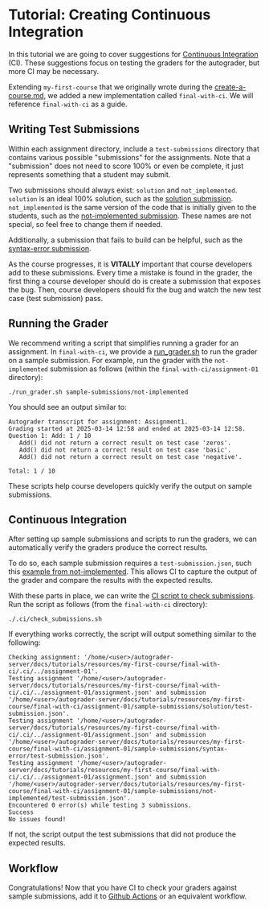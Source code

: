 # Tutorial: Creating Continuous Integration

In this tutorial we are going to cover suggestions for [Continuous Integration](https://en.wikipedia.org/wiki/Continuous_integration) (CI).
These suggestions focus on testing the graders for the autograder, but more CI may be necessary.

Extending `my-first-course` that we originally wrote during the [create-a-course.md](create-a-course.md),
we added a new implementation called `final-with-ci`.
We will reference `final-with-ci` as a guide.

## Writing Test Submissions

Within each assignment directory, include a `test-submissions` directory that contains various possible "submissions" for the assignments.
Note that a "submission" does not need to score 100% or even be complete,
it just represents something that a student may submit.

Two submissions should always exist: `solution` and `not_implemented`.
`solution` is an ideal 100% solution,
such as the [solution submission](resources/my-first-course/final-with-ci/assignment-01/sample-submissions/solution/submission.py).
`not_implemented` is the same version of the code that is initially given to the students,
such as the [not-implemented submission](resources/my-first-course/final-with-ci/assignment-01/sample-submissions/not-implemented/submission.py).
These names are not special, so feel free to change them if needed.

Additionally, a submission that fails to build can be helpful,
such as the [syntax-error submission](resources/my-first-course/final-with-ci/assignment-01/sample-submissions/syntax-error/submission.py).

As the course progresses, it is **VITALLY** important that course developers add to these submissions.
Every time a mistake is found in the grader,
the first thing a course developer should do is create a submission that exposes the bug.
Then, course developers should fix the bug and watch the new test case (test submission) pass.

## Running the Grader

We recommend writing a script that simplifies running a grader for an assignment.
In `final-with-ci`, we provide a [run_grader.sh](resources/my-first-course/final-with-ci/assignment-01/run_grader.sh) to run the grader on a sample submission.
For example, run the grader with the `not-implemented` submission as follows (within the `final-with-ci/assignment-01` directory):
```
./run_grader.sh sample-submissions/not-implemented
```

You should see an output similar to:
```
Autograder transcript for assignment: Assignment1.
Grading started at 2025-03-14 12:58 and ended at 2025-03-14 12:58.
Question 1: Add: 1 / 10
   Add() did not return a correct result on test case 'zeros'.
   Add() did not return a correct result on test case 'basic'.
   Add() did not return a correct result on test case 'negative'.

Total: 1 / 10
```

These scripts help course developers quickly verify the output on sample submissions.

## Continuous Integration

After setting up sample submissions and scripts to run the graders,
we can automatically verify the graders produce the correct results.

To do so, each sample submission requires a `test-submission.json`, such this [example from not-implemented](resources/my-first-course/final-with-ci/assignment-01/sample-submissions/not-implemented/test-submission.json).
This allows CI to capture the output of the grader and compare the results with the expected results.

With these parts in place, we can write the [CI script to check submissions](resources/my-first-course/final-with-ci/.ci/check_submissions.sh).
Run the script as follows (from the `final-with-ci` directory):
```
./.ci/check_submissions.sh
```

If everything works correctly, the script will output something similar to the following:
```
Checking assignment: '/home/<user>/autograder-server/docs/tutorials/resources/my-first-course/final-with-ci/.ci/../assignment-01'.
Testing assignment '/home/<user>/autograder-server/docs/tutorials/resources/my-first-course/final-with-ci/.ci/../assignment-01/assignment.json' and submission '/home/<user>/autograder-server/docs/tutorials/resources/my-first-course/final-with-ci/assignment-01/sample-submissions/solution/test-submission.json'.
Testing assignment '/home/<user>/autograder-server/docs/tutorials/resources/my-first-course/final-with-ci/.ci/../assignment-01/assignment.json' and submission '/home/<user>/autograder-server/docs/tutorials/resources/my-first-course/final-with-ci/assignment-01/sample-submissions/syntax-error/test-submission.json'.
Testing assignment '/home/<user>/autograder-server/docs/tutorials/resources/my-first-course/final-with-ci/.ci/../assignment-01/assignment.json' and submission '/home/<user>/autograder-server/docs/tutorials/resources/my-first-course/final-with-ci/assignment-01/sample-submissions/not-implemented/test-submission.json'.
Encountered 0 error(s) while testing 3 submissions.
Success
No issues found!
```

If not, the script output the test submissions that did not produce the expected results.

## Workflow

Congratulations! Now that you have CI to check your graders against sample submissions,
add it to [Github Actions](https://docs.github.com/en/actions/writing-workflows) or an equivalent workflow.
